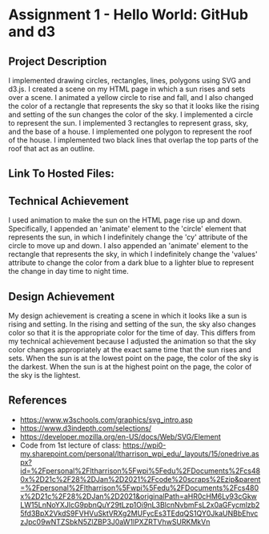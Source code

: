 Assignment 1 - Hello World: GitHub and d3  
===

Project Description
---

I implemented drawing circles, rectangles, lines, polygons using SVG and d3.js. I created a scene on my HTML page in which a sun rises and sets over a scene. I animated a yellow circle to rise and fall, and I also changed the color of a rectangle that represents the sky so that it looks like the rising and setting of the sun changes the color of the sky. I implemented a circle to represent the sun. I implemented 3 rectangles to represent grass, sky, and the base of a house. I implemented one polygon to represent the roof of the house. I implemented two black lines that overlap the top parts of the roof that act as an outline. 

Link To Hosted Files:
---

Technical Achievement
---

I used animation to make the sun on the HTML page rise up and down. Specifically, I appended an 'animate' element to the 'circle' element that represents the sun, in which I indefinitely change the 'cy' attribute of the circle to move up and down. I also appended an 'animate' element to the rectangle that represents the sky, in which I indefinitely change the 'values' attribute to change the color from a dark blue to a lighter blue to represent the change in day time to night time.

Design Achievement
---

My design achievement is creating a scene in which it looks like a sun is rising and setting. In the rising and setting of the sun, the sky also changes color so that it is the appropriate color for the time of day. This differs from my technical achievement because I adjusted the animation so that the sky color changes appropriately at the exact same time that the sun rises and sets. When the sun is at the lowest point on the page, the color of the sky is the darkest. When the sun is at the highest point on the page, the color of the sky is the lightest.

References
---
* https://www.w3schools.com/graphics/svg_intro.asp
* https://www.d3indepth.com/selections/
* https://developer.mozilla.org/en-US/docs/Web/SVG/Element
* Code from 1st lecture of class: https://wpi0-my.sharepoint.com/personal/ltharrison_wpi_edu/_layouts/15/onedrive.aspx?id=%2Fpersonal%2Fltharrison%5Fwpi%5Fedu%2FDocuments%2Fcs480x%2D21c%2F28%2DJan%2D2021%2Fcode%20scraps%2Ezip&parent=%2Fpersonal%2Fltharrison%5Fwpi%5Fedu%2FDocuments%2Fcs480x%2D21c%2F28%2DJan%2D2021&originalPath=aHR0cHM6Ly93cGkwLW15LnNoYXJlcG9pbnQuY29tLzp1Oi9nL3BlcnNvbmFsL2x0aGFycmlzb25fd3BpX2VkdS9FVHVuSktVRXg2MUFycEs3TEdqQS1QY0JkaUNBbEhvczJpc09wNTZSbkN5ZlZBP3J0aW1lPXZRTVhwSURKMkVn
